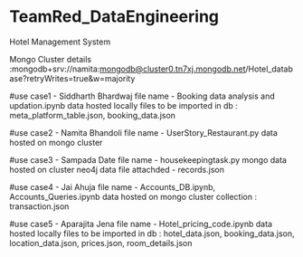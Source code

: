 # TeamRed_DataEngineering

Hotel Management System

Mongo Cluster details :mongodb+srv://namita:mongodb@cluster0.tn7xj.mongodb.net/Hotel_database?retryWrites=true&w=majority

#use case1 - Siddharth Bhardwaj
file name - Booking data analysis and updation.ipynb
data hosted locally 
files to be imported in db : meta_platform_table.json, booking_data.json

#use case2 - Namita Bhandoli
file name - UserStory_Restaurant.py
data hosted on mongo cluster 

#use case3 - Sampada Date
file name - housekeepingtask.py
mongo data hosted on cluster
neo4j data file attachded - records.json

#use case4 - Jai Ahuja
file name - Accounts_DB.ipynb, Accounts_Queries.ipynb
data hosted on mongo cluster
collection : transaction.json

#use case5 - Aparajita Jena
file name - Hotel_pricing_code.ipynb
data hosted locally 
files to be imported in db : hotel_data.json, booking_data.json, location_data.json, prices.json, room_details.json
